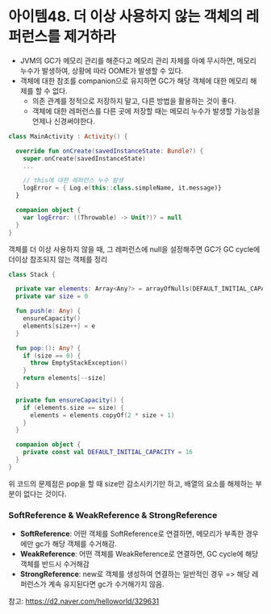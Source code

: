 # 아이템48. 더 이상 사용하지 않는 객체의 레퍼런스를 제거하라

- JVM의 GC가 메모리 관리를 해준다고 메모리 관리 자체를 아예 무시하면, 메모리 누수가 발생하여, 상황에 따라 OOME가 발생할 수 있다.
- 객체에 대한 참조를 companion으로 유지하면 GC가 해당 객체에 대한 메모리 해제를 할 수 없다.
  - 의존 관계를 정적으로 저장하지 말고, 다른 방법을 활용하는 것이 좋다.
  - 객체에 대한 레퍼런스를 다른 곳에 저장할 때는 메모리 누수가 발생할 가능성을 언제나 신경써야한다.

```kotlin
class MainActivity : Activity() {

  override fun onCreate(savedInstanceState: Bundle?) {
    super.onCreate(savedInstanceState)
    ...

    // this에 대한 레퍼런스 누수 발생
    logError = { Log.e(this::class.simpleName, it.message)}
  }

  companion object {
    var logError: ((Throwable) -> Unit?)? = null
  }
}
```

객체를 더 이상 사용하지 않을 때, 그 레퍼런스에 null을 설정해주면 GC가 GC cycle에 더이상 참조되지 않는 객체를 정리

```kotlin
class Stack {

  private var elements: Array<Any?> = arrayOfNulls(DEFAULT_INITIAL_CAPACITY)
  private var size = 0

  fun push(e: Any) {
    ensureCapacity()
    elements[size++] = e
  }

  fun pop:(): Any? {
    if (size == 0) {
      throw EmptyStackException()
    }
    return elements[--size]
  }

  private fun ensureCapacity() {
    if (elements.size == size) {
      elements = elements.copyOf(2 * size + 1)
    }
  }

  companion object {
    private const val DEFAULT_INITIAL_CAPACITY = 16
  }
}
```

위 코드의 문제점은 pop을 할 때 size만 감소시키기만 하고, 배열의 요소를 해제하는 부분이 없다는 것이다.

### SoftReference & WeakReference & StrongReference

- **SoftReference**: 어떤 객체를 SoftReference로 연결하면, 메모리가 부족한 경우에만 gc가 해당 객체를 수거해감.
- **WeakReference**: 어떤 객체를 WeakReference로 연결하면, GC cycle에 해당 객체를 반드시 수거해감
- **StrongReference**: new로 객체를 생성하여 연결하는 일반적인 경우 => 해당 레퍼런스가 계속 유지된다면 gc가 수거해가지 않음.

참고: https://d2.naver.com/helloworld/329631